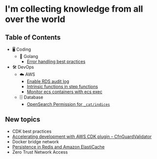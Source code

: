 # I'm collecting knowledge from all over the world

## Table of Contents

- 🖥️ Coding
  - 🐹 Golang
    - [Error handling best practices](./code/golang/error-handling-best-practices.md)
- 🛠️ DevOps
  - ☁️ AWS
    - [Enable RDS audit log](./devops/aws/database/rds/enable-rds-audit-log.md)
    - [Intrinsic functions in step functions](./devops/aws/compute/step-function/intrinsic-functions-in-step-functions.md)
    - [Monitor ecs containers with ecs exec](./devops/aws/compute/ecs/monitor-ecs-containers-with-ecs-exec.md)
  - 🗄️ Database
    - [OpenSearch Permission for `_cat/indices`](./devops/database/opensearch-cat-indices-permission.md)

## New topics

- CDK best practices
- [Accelerating development with AWS CDK plugin – CfnGuardValidator](https://aws.amazon.com/blogs/mt/accelerating-development-with-aws-cdk-plugin-cfnguardvalidator/)
- Docker bridge network
- [Persistence in Redis and Amazon ElastiCache](https://lipanski.com/posts/persistence-in-elasticache-redis)
- Zero Trust Network Access
